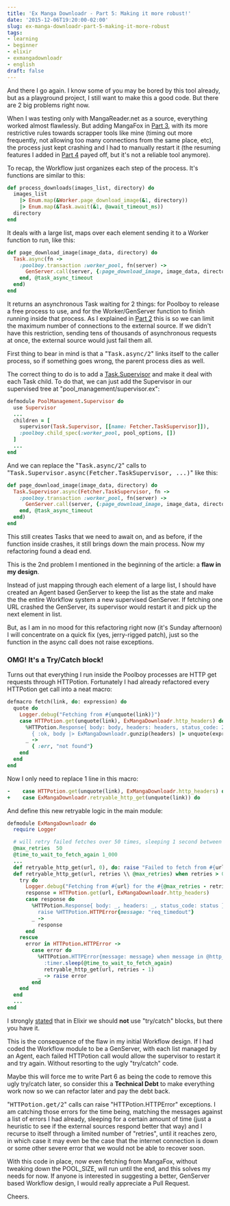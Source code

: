 ```yaml
---
title: 'Ex Manga Downloadr - Part 5: Making it more robust!'
date: '2015-12-06T19:20:00-02:00'
slug: ex-manga-downloadr-part-5-making-it-more-robust
tags:
- learning
- beginner
- elixir
- exmangadownloadr
- english
draft: false
---
```


And there I go again. I know some of you may be bored by this tool already, but as a playground project, I still want to make this a good code. But there are 2 big problems right now.

When I was testing only with MangaReader.net as a source, everything worked almost flawlessly. But adding MangaFox in [Part 3](http://www.akitaonrails.com/2015/12/02/ex-manga-downloadr-part-3-mangafox-support), with its more restrictive rules towards scrapper tools like mine (timing out more frequently, not allowing too many connections from the same place, etc), the process just kept crashing and I had to manually restart it (the resuming features I added in [Part 4](http://www.akitaonrails.com/2015/12/03/ex-manga-downloadr-part-4-learning-through-refactoring) payed off, but it's not a reliable tool anymore).

To recap, the Workflow just organizes each step of the process. It's functions are similar to this:

```ruby
def process_downloads(images_list, directory) do
  images_list
    |> Enum.map(&Worker.page_download_image(&1, directory))
    |> Enum.map(&Task.await(&1, @await_timeout_ms))
  directory
end
```

It deals with a large list, maps over each element sending it to a Worker function to run, like this:

```ruby
def page_download_image(image_data, directory) do
  Task.async(fn ->
    :poolboy.transaction :worker_pool, fn(server) ->
      GenServer.call(server, {:page_download_image, image_data, directory}, @genserver_call_timeout)
    end, @task_async_timeout
  end)
end
```

It returns an asynchronous Task waiting for 2 things: for Poolboy to release a free process to use, and for the Worker/GenServer function to finish running inside that process. As I explained in [Part 2](http://www.akitaonrails.com/2015/11/19/ex-manga-downloadr-part-2-poolboy-to-the-rescue) this is so we can limit the maximum number of connections to the external source. If we didn't have this restriction, sending tens of thousands of asynchronous requests at once, the external source would just fail them all.

First thing to bear in mind is that a "<tt>Task.async/2</tt>" links itself to the caller process, so if something goes wrong, the parent process dies as well.

The correct thing to do is to add a [Task.Supervisor](http://elixir-lang.org/docs/stable/elixir/Task.Supervisor.html) and make it deal with each Task child. To do that, we can just add the Supervisor in our supervised tree at "pool_management/supervisor.ex":

```ruby
defmodule PoolManagement.Supervisor do
  use Supervisor
  ...
  children = [
    supervisor(Task.Supervisor, [[name: Fetcher.TaskSupervisor]]),
    :poolboy.child_spec(:worker_pool, pool_options, [])
  ]
  ...
end
```

And we can replace the "<tt>Task.async/2</tt>" calls to "<tt>Task.Supervisor.async(Fetcher.TaskSupervisor, ...)</tt>" like this:

```ruby
def page_download_image(image_data, directory) do
  Task.Supervisor.async(Fetcher.TaskSupervisor, fn ->
    :poolboy.transaction :worker_pool, fn(server) ->
      GenServer.call(server, {:page_download_image, image_data, directory}, @genserver_call_timeout)
    end, @task_async_timeout
  end)
end
```

This still creates Tasks that we need to await on, and as before, if the function inside crashes, it still brings down the main process. Now my refactoring found a dead end.

This is the 2nd problem I mentioned in the beginning of the article: a **flaw in my design**.

Instead of just mapping through each element of a large list, I should have created an Agent based GenServer to keep the list as the state and make the the entire Workflow system a new supervised GenServer. If fetching one URL crashed the GenServer, its supervisor would restart it and pick up the next element in list.

But, as I am in no mood for this refactoring right now (it's Sunday afternoon) I will concentrate on a quick fix (yes, jerry-rigged patch), just so the function in the async call does not raise exceptions.

### OMG! It's a Try/Catch block!

Turns out that everything I run inside the Poolboy processes are HTTP get requests through HTTPotion. Fortunately I had already refactored every HTTPotion get call into a neat macro:

```ruby
defmacro fetch(link, do: expression) do
  quote do
    Logger.debug("Fetching from #{unquote(link)}")
    case HTTPotion.get(unquote(link), ExMangaDownloadr.http_headers) do
      %HTTPotion.Response{ body: body, headers: headers, status_code: 200 } ->
        { :ok, body |> ExMangaDownloadr.gunzip(headers) |> unquote(expression) }
      _ ->
        { :err, "not found"}
    end
  end
end
```

Now I only need to replace 1 line in this macro:

```ruby
-    case HTTPotion.get(unquote(link), ExMangaDownloadr.http_headers) do
+    case ExMangaDownloadr.retryable_http_get(unquote(link)) do
```

And define this new retryable logic in the main module:

```ruby
defmodule ExMangaDownloadr do
  require Logger

  # will retry failed fetches over 50 times, sleeping 1 second between each retry
  @max_retries  50
  @time_to_wait_to_fetch_again 1_000
  ...
  def retryable_http_get(url, 0), do: raise "Failed to fetch from #{url} after #{@max_retries} retries."
  def retryable_http_get(url, retries \\ @max_retries) when retries > 0 do
    try do
      Logger.debug("Fetching from #{url} for the #{@max_retries - retries} time.")
      response = HTTPotion.get(url, ExMangaDownloadr.http_headers)
      case response do
        %HTTPotion.Response{ body: _, headers: _, status_code: status } when status > 499 ->
          raise %HTTPotion.HTTPError{message: "req_timedout"}
        _ ->
          response
      end
    rescue
      error in HTTPotion.HTTPError ->
        case error do
          %HTTPotion.HTTPError{message: message} when message in @http_errors ->
            :timer.sleep(@time_to_wait_to_fetch_again)
            retryable_http_get(url, retries - 1)
          _ -> raise error
        end
    end
  end
  ...
end
```

I strongly [stated](http://www.akitaonrails.com/2015/12/01/the-obligatory-why-elixir-personal-take) that in Elixir we should **not** use "try/catch" blocks, but there you have it.

This is the consequence of the flaw in my initial Workflow design. If I had coded the Workflow module to be a GenServer, with each list managed by an Agent, each failed HTTPotion call would allow the supervisor to restart it and try again. Without resorting to the ugly "try/catch" code.

Maybe this will force me to write Part 6 as being the code to remove this ugly try/catch later, so consider this a **Technical Debt** to make everything work now so we can refactor later and pay the debt back.

"<tt>HTTPotion.get/2</tt>" calls can raise "HTTPotion.HTTPError" exceptions. I am catching those errors for the time being, matching the messages against a list of errors I had already, sleeping for a certain amount of time (just a heuristic to see if the external sources respond better that way) and I recurse to itself through a limited number of "retries", until it reaches zero, in which case it may even be the case that the internet connection is down or some other severe error that we would not be able to recover soon.

With this code in place, now even fetching from MangaFox, without tweaking down the POOL_SIZE, will run until the end, and this solves my needs for now. If anyone is interested in suggesting a better, GenServer based Workflow design, I would really appreciate a Pull Request.

Cheers.
